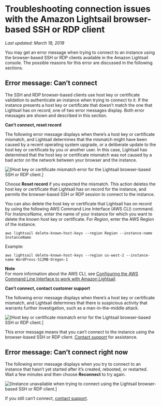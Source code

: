 # Troubleshooting connection issues with the Amazon Lightsail browser\-based SSH or RDP client<a name="amazon-lightsail-troubleshooting-browser-based-ssh-rdp-client-connection"></a>

 *Last updated: March 18, 2019* 

You may get an error message when trying to connect to an instance using the browser\-based SSH or RDP clients available in the Amazon Lightsail console\. The possible reasons for this error are discussed in the following sections\.

## Error message: Can’t connect<a name="error-cant-connect-reset-record"></a>

The SSH and RDP browser\-based clients use host key or certificate validation to authenticate an instance when trying to connect to it\. If the instance presents a host key or certificate that doesn’t match the one that Lightsail has on record, one of two error messages display\. Both error messages are shown and described in this section\.

**Can’t connect, reset record**

The following error message displays when there’s a host key or certificate mismatch, and Lightsail determines that the mismatch might have been caused by a recent operating system upgrade, or a deliberate update to the host key or certificate by you or another user\. In this case, Lightsail has determined that the host key or certificate mismatch was not caused by a bad actor on the network between your browser and the instance\.

![\[Host key or certificate mismatch error for the Lightsail browser-based SSH or RDP client.\]](https://d9yljz1nd5001.cloudfront.net/en_us/a825044edce3b3cf14c8cdbea7367d2e/images/amazon-lightsail-browser-ssh-rdp-cant-connect-resest-record.png)

Choose **Reset record** if you expected the mismatch\. This action deletes the host key or certificate that Lightsail has on record for the instance, and permits the browser\-based SSH or RDP session to connect to the instance\.

You can also delete the host key or certificate that Lightsail has on record by using the following AWS Command Line Interface \(AWS CLI\) command\. For *InstanceName*, enter the name of your instance for which you want to delete the known host key or certificate\. For *Region*, enter the AWS Region of the instance\.

```
aws lightsail delete-known-host-keys --region Region --instance-name InstanceName
```

Example:

```
aws lightsail delete-known-host-keys --region us-west-2 --instance-name WordPress-512MB-Oregon-1
```

**Note**  
For more information about the AWS CLI, see [Configuring the AWS Command Line Interface to work with Amazon Lightsail](lightsail-how-to-set-up-and-configure-aws-cli.md)\.

**Can’t connect, contact customer support**

The following error message displays when there’s a host key or certificate mismatch, and Lightsail determines that there is suspicious activity that warrants further investigation, such as a man\-in\-the\-middle attack\.

![\[Host key or certificate mismatch error for the Lightsail browser-based SSH or RDP client.\]](https://d9yljz1nd5001.cloudfront.net/en_us/a825044edce3b3cf14c8cdbea7367d2e/images/amazon-lightsail-browser-ssh-rdp-cant-connect.png)

This error message means that you can’t connect to the instance using the browser\-based SSH or RDP client\. [Contact support](https://console.aws.amazon.com/support/home#/) for assistance\.

## Error message: Can’t connect right now<a name="error-cant-connect-right-now"></a>

The following error message displays when you try to connect to an instance that hasn’t yet started after it’s created, rebooted, or restarted\. Wait a few minutes and then choose **Reconnect** to try again\.

![\[Instance unavailable when trying to connect using the Lightsail browser-based SSH or RDP client.\]](https://d9yljz1nd5001.cloudfront.net/en_us/a825044edce3b3cf14c8cdbea7367d2e/images/amazon-lightsail-browser-ssh-rdp-cant-connect-right-now.png)

If you still can’t connect, [contact support](https://console.aws.amazon.com/support/home#/)\.